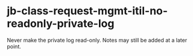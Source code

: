 # jb-class-request-mgmt-itil-no-readonly-private-log

Never make the private log read-only. Notes may still be added at a later point.
